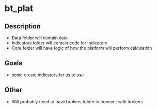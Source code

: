 # bt_plat

## Description
- Data folder will contain data
- Indicators folder will contain code for indicators
- Core folder will have logic of how the platform will perform calculation

## Goals
- some create indicators for us to use

## Other
- Will probably need to have brokers folder to connect with brokers
